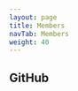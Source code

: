 ```yaml
---
layout: page
title: Members
navTab: Members
weight: 40
---
```


## GitHub
<div id="members" class="row"></div>

<script>
function defer(method) {
  if (window.$)
    method();
  else
    setTimeout(function() { defer(method) }, 50);
}

defer(function () {
  // Grab the list of members
  $.ajax("members-list.json", {
    dataType: "json"
  }).done(function(members) {

    // Loop through each member in the list
    $.each( members, function( i, name ) {

      // Fetch the member's info
      $.ajax("https://api.github.com/users/"+name, {
        dataType: "json"
      }).done(function(member) {

        // $img is used to contain the member image and name
        $img = $('<div class="col-md-3" style="margin-bottom:2em"></div>');

        // Add the image
        $( '<img>' )
          .attr( "src", member.avatar_url )
          .appendTo( $img )
          .addClass('img-thumbnail')
          .css('width', '100%');

        // Add the Name
        if (member.name)
          $img.append('<center><a href='+member.html_url+'>'+member.name+'</a></center>');
        else
          $img.append('<center><a href='+member.html_url+'>'+member.login+'</a></center>');
		  
        // Add the member ($img) to the members div
        $img.appendTo( '#members' );
      });
    });

  });
});
</script>
